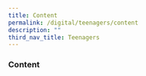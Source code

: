 ```yaml
---
title: Content
permalink: /digital/teenagers/content
description: ""
third_nav_title: Teenagers
---
```

### **Content**
